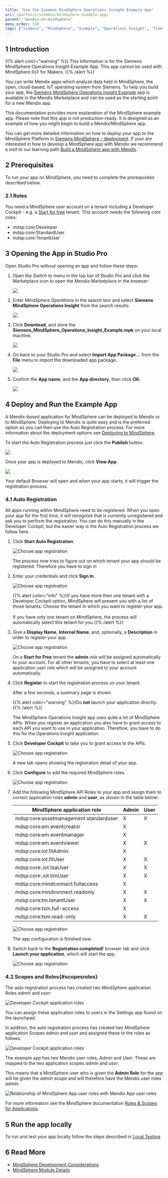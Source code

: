 ```yaml
---
title: "Use the Siemens MindSphere Operations Insight Example App"
url: /partners/siemens/mindsphere-example-app/
parent: "mendix-on-mindsphere"
menu_order: 110
tags: ["Siemens", "MindSphere", "Example", "Operations Insight", "Time Series", "REST", "API"]
---
```


## 1 Introduction

{{% alert color="warning" %}}
This information is for the Siemens MindSphere Operations Insight Example App. This app cannot be used with MindSphere IIoT for Makers.
{{% /alert %}}

You can write Mendix apps which analyze data held in MindSphere, the open, cloud-based, IoT operating system from Siemens. To help you build your app, the [Siemens MindSphere Operations Insight Example](https://marketplace.mendix.com/link/component/117954) app is available in the Mendix Marketplace and can be used as the starting point for a new Mendix app.

This documentation provides more explanation of the MindSphere example app. Please note that this app is not production-ready. It is designed as an example of how you might begin to build a Mendix/MindSphere app.

You can get more detailed information on how to deploy your app to the MindSphere Platform in [Siemens MindSphere – deployment](/developerportal/deploy/deploying-to-mindsphere/). If your are interested in how to develop a MindSphere app with Mendix we recommend a visit to our learning path [Build a MindSphere app with Mendix](https://academy.mendix.com/link/path/80/Build-a-MindSphere-app-with-Mendix).

## 2 Prerequisites

To run your app on MindSphere, you need to complete the prerequisites described below.

### 2.1 Roles

You need a MindSphere user account on a tenant including a Developer Cockpit - e.g. a [Start for free](https://siemens.mindsphere.io/en/start) tenant. This account needs the following core roles:

* mdsp:core:Developer
* mdsp:core:StandardUser
* mdsp:core:TenantUser

## 3 Opening the App in Studio Pro

Open Studio Pro without opening an app and follow these steps:

1. Open the *Switch to* menu in the top bar of Studio Pro and click the Marketplace icon to open the Mendix Marketplace in the browser:

	![](/attachments/partners/siemens/mindsphere/mendix-on-mindsphere/mindsphere-example-app/app-store-icon.png)

2. Enter *MindSphere Operations* in the search box and select **Siemens MindSphere Operations Insight** from the search results:

	![](/attachments/partners/siemens/mindsphere/mendix-on-mindsphere/mindsphere-example-app/app-store-search.png)

3. Click **Download**, and store the **Siemens_MindSphere_Operations_Insight_Example.mpk** on your local machine.

	![](/attachments/partners/siemens/mindsphere/mendix-on-mindsphere/mindsphere-example-app/app-store-download.png)

4. Go back to your Studio Pro and select **Import App Package…** from the **File** menu to import the downloaded app package.

    ![](/attachments/partners/siemens/mindsphere/mendix-on-mindsphere/mindsphere-example-app/app-store-import-app-package.png)

5. Confirm the **App name**, and the **App directory**, then click **OK**:

	![](/attachments/partners/siemens/mindsphere/mendix-on-mindsphere/mindsphere-example-app/app-store-download-project.png)

## 4 Deploy and Run the Example App

A Mendix-based application for MindSphere can be deployed to Mendix or to MindSphere. Deploying to Mendix is quite easy and is the preferred option as you can then  use the Auto Registration process.
For more information about the deployment options see [Deploying to MindSphere](/developerportal/deploy/deploying-to-mindsphere/#5-deploying-your-app).

To start the Auto Registration process just click the **Publish** button.

![](/attachments/partners/siemens/mindsphere/mendix-on-mindsphere/mindsphere-example-app/autoreg-publish.png)

Once your app is deployed to Mendix, click **View App**.

![](/attachments/partners/siemens/mindsphere/mendix-on-mindsphere/mindsphere-example-app/autoreg-view-app.png)

Your default Browser will open and when your app starts, it will trigger the registration process.

### 4.1 Auto Registration

All apps running within MindSphere need to be registered. When you open your app for the first time, it will recognize that is currently unregistered and ask you to perform the registration. You can do this manually in the Developer Cockpit, but the easier way is the Auto Registration process we follow here.

1. Click **Start Auto Registration**.

	![Choose app registration](/attachments/partners/siemens/mindsphere/mendix-on-mindsphere/mindsphere-example-app/autoreg-choose-app-registration.png)

	The process now tries to figure out on which tenant your app should be registered. Therefore you have to sign in
	
2. Enter your credentials and click **Sign In**.

	![Choose app registration](/attachments/partners/siemens/mindsphere/mendix-on-mindsphere/mindsphere-example-app/autoreg-web-key.png)

	{{% alert color="info" %}}If you have more then one tenant with a Developer Cockpit option, MindSphere will present you with a list of those tenants. Choose the tenant in which you want to register your app.<br/><br/>If you have only one tenant on MindSphere, the process will automatically select this tenant for you.{{% /alert %}}

3. Give a **Display Name**, **Internal Name**, and, optionally, a **Description** in order to register your app.

	![Choose app registration](/attachments/partners/siemens/mindsphere/mendix-on-mindsphere/mindsphere-example-app/autoreg-name-description.png)

	On a **Start for Free** tenant the **admin** role will be assigned automatically to your account. For all other tenants, you have to select at least one application user role which will be assigned to your account automatically.

4. Click **Register** to start the registration process on your tenant.

	After a few seconds, a summary page is shown.
	
	{{% alert color="warning" %}}Do **not** launch your application directly.{{% /alert %}}
	
	The MindSphere Operations Insight app uses quite a lot of MindSphere APIs. When you register an application you also have to grant access to each API you want to use in your application. Therefore, you have to do this for the Operations Insight application.
	
5. Click **Developer Cockpit** to take you to grant access to the APIs.

	![Choose app registration](/attachments/partners/siemens/mindsphere/mendix-on-mindsphere/mindsphere-example-app/autoreg-registration-completed.png)

	A new tab opens showing the registration detail of your app.
	
6. Click **Configure** to add the required MindSphere roles.

	![Choose app registration](/attachments/partners/siemens/mindsphere/mendix-on-mindsphere/mindsphere-example-app/devcockpit-app-details.png)

7. Add the following MindSphere API Roles to your app and assign them to correct application roles **admin** and **user**, as shown in the table below:

    | **MindSphere application role** | **Admin** | **User** |
    | ------------------------------- | --------- | -------- |
    | mdsp:core:assetmanagement.standarduser | X |  X |
    | mdsp:core:em.eventcreator | X |   |
    | mdsp:core:em.eventmanager | X |   |
    | mdsp:core:em.eventviewer | X |  X |
    | mdsp:core:iot.filAdmin | X |   |
    | mdsp:core:iot.filUser | X |  X |
    | mdsp:core:.iot.tsaUser | X |  X |
    | mdsp:core:.iot.timUser | X |  X |
    | mdsp:core:mindconnect.fullaccess | X |   |
    | mdsp:core:mindconnect.readonly | X |  X |
    | mdsp:core:tm.tenantUser | X |  X |
    | mdsp:core:tsm.full-access | X |   |
    | mdsp:core:tsm.read-only | X |  X |

	![Choose app registration](/attachments/partners/siemens/mindsphere/mendix-on-mindsphere/mindsphere-example-app/devcockpit-mdsp-api-roles.png)

	The app configuration is finished now.
	
8. Switch back to the **Registration completed!** browser tab and click **Launch your application**, which will start the app.  

	![Choose app registration](/attachments/partners/siemens/mindsphere/mendix-on-mindsphere/mindsphere-example-app/oi-home.png)

### 4.2 Scopes and Roles{#scopesroles}

The auto registration process has created two MindSphere application Roles *admin* and *user*:

![Developer Cockpit application roles](/attachments/partners/siemens/mindsphere/mendix-on-mindsphere/mindsphere-example-app/devcockpit-app-roles.png)

You can assign these application roles to users in the *Settings* app found on the launchpad.

In addition, the auto registration process has created two MindSphere application Scopes *admin* and *user* and assigned these to the roles as follows:

![Developer Cockpit application roles](/attachments/partners/siemens/mindsphere/mendix-on-mindsphere/mindsphere-example-app/devcockpit-app-scopes.png)

The example app has two Mendix user roles, *Admin* and *User*. These are mapped to the two application scopes *admin* and *user*.

This means that a MindSphere user who is given the **Admin Role** for the app will be given the *admin* scope and will therefore have the Mendix user roles *admin*.

![Relationship of MindSphere App user roles with Mendix App user roles](/attachments/partners/siemens/mindsphere/mendix-on-mindsphere/mindsphere-example-app/image6.png)

For more information see the MindSphere documentation [Roles & Scopes for Applications](https://developer.mindsphere.io/concepts/concept-roles-scopes.html#available-roles-of-mindsphere-apis).

## 5 Run the app locally

To run and test your app locally follow the steps described in [Local Testing](/partners/siemens/mindsphere-development-considerations/#localtesting).

## 6 Read More

* [MindSphere Development Considerations](/partners/siemens/mindsphere-development-considerations/)
* [MindSphere Module Details](/partners/siemens/mindsphere-module-details/)
